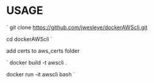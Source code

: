 

# USAGE
`
git clone https://github.com/jwesleye/dockerAWScli.git

cd dockerAWScli
`

add certs to aws_certs folder

`
docker build -t awscli .

docker run -it awscli bash
`

